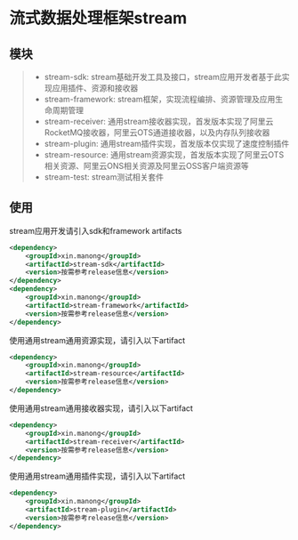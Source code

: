 # 流式数据处理框架stream

## 模块

> * stream-sdk: stream基础开发工具及接口，stream应用开发者基于此实现应用插件、资源和接收器
> * stream-framework: stream框架，实现流程编排、资源管理及应用生命周期管理
> * stream-receiver: 通用stream接收器实现，首发版本实现了阿里云RocketMQ接收器，阿里云OTS通道接收器，以及内存队列接收器
> * stream-plugin: 通用stream插件实现，首发版本仅实现了速度控制插件
> * stream-resource: 通用stream资源实现，首发版本实现了阿里云OTS相关资源、阿里云ONS相关资源及阿里云OSS客户端资源等
> * stream-test: stream测试相关套件

## 使用

stream应用开发请引入sdk和framework artifacts

```xml
<dependency>
    <groupId>xin.manong</groupId>
    <artifactId>stream-sdk</artifactId>
    <version>按需参考release信息</version>
</dependency>
<dependency>
    <groupId>xin.manong</groupId>
    <artifactId>stream-framework</artifactId>
    <version>按需参考release信息</version>
</dependency>
```

使用通用stream通用资源实现，请引入以下artifact

```xml
<dependency>
    <groupId>xin.manong</groupId>
    <artifactId>stream-resource</artifactId>
    <version>按需参考release信息</version>
</dependency>
```

使用通用stream通用接收器实现，请引入以下artifact

```xml
<dependency>
    <groupId>xin.manong</groupId>
    <artifactId>stream-receiver</artifactId>
    <version>按需参考release信息</version>
</dependency>
```

使用通用stream通用插件实现，请引入以下artifact

```xml
<dependency>
    <groupId>xin.manong</groupId>
    <artifactId>stream-plugin</artifactId>
    <version>按需参考release信息</version>
</dependency>
```

